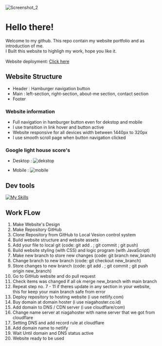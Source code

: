 
![Screenshot_2](https://github.com/RevoU-FSSE-2/week-4-RPrasetyoB/assets/129088807/486588f8-f0fb-486a-8788-85079f5c3334)

# Hello there!
Welcome to my github.
This repo contain my website portfolio and as introduction of me.<br>
I Built this website to highligh my work, hope you like it.<br>
<br>
Website deployment: <a href="https://renaldipb.site/" target="_blank">Click here</a>

## Website Structure
- Header : Hamburger navigation button<br>
- Main : left-section, right-section, about-me section, contact section<br>
- Footer
### Website information
- Full navigation in hamburger button even for dekstop and mobile
- I use transition in link hover and button active
- Website responsive for all devices width between 1440px to 320px
- I use smooth scroll page when button navigation clicked
### Google light house score's
- Desktop :
![dekstop](https://github.com/RevoU-FSSE-2/week-4-RPrasetyoB/assets/129088807/14197ddb-e366-48bd-8850-679a7a4525c6)

- Mobile :
![mobile](https://github.com/RevoU-FSSE-2/week-4-RPrasetyoB/assets/129088807/59c7fd10-ba1c-47a1-8685-d1adf44a7c5f)

## Dev tools
[![My Skills](https://skills.thijs.gg/icons?i=html,css,js)](https://skills.thijs.gg)

## Work FLow
1. Make Website's Design
2. Make Repository GitHub
3. Clone Repository from GitHub to Local Vesion control system
4. Build website structure and website assets
5. Add your file to local git (code: git add . ; git commit ; git push)
6. Build website styling (with CSS) and logic program (with JavaScript)
7. Make new branch to store new changes (code: git branch new_branch)
8. Change branch to new branch (code: git checkout new_branch)
9. Store changes to new branch (code: git add . ; git commit ; git push origin new_branch)
10. Go to GitHub website and do pull request
11. Check items was changed if all ok merge new_branch with main branch
12. Repeat step no. 7 - 11 if theres update in any section in your website, this for keep your main branch safe from error
13. Deploy repository to hosting website (i use netlify.com)
14. Buy domain at domain hoster (i use niagahoster.co.id)
15. Add domain to DNS / CDN server (i use cloudflare/com)
16. Change name server at niagahoster with name server that we got from cloudflare
17. Setting DNS and add record rule at cloudflare
18. Add domain name to netlify
19. Wait Until domain and DNS status active
20. Website ready to be used


